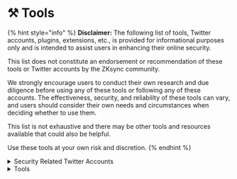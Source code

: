 # ⚒ Tools

{% hint style="info" %}
**Disclaimer:** The following list of tools, Twitter accounts, plugins, extensions, etc., is provided for informational purposes only and is intended to assist users in enhancing their online security.&#x20;

This list does not constitute an endorsement or recommendation of these tools or Twitter accounts by the ZKsync community.&#x20;

We strongly encourage users to conduct their own research and due diligence before using any of these tools or following any of these accounts. The effectiveness, security, and reliability of these tools can vary, and users should consider their own needs and circumstances when deciding whether to use them.&#x20;

This list is not exhaustive and there may be other tools and resources available that could also be helpful.&#x20;

Use these tools at your own risk and discretion.
{% endhint %}

<details>

<summary>Security Related Twitter Accounts</summary>

### [https://twitter.com/wallet\_guard](https://twitter.com/wallet\_guard)

Posts about topics related to the Wallet Guard service, which includes web3 security, crypto wallet protection, phishing prevention, and other related topics.

### [https://twitter.com/peckshield](https://twitter.com/peckshield?lang=en)

A blockchain security and data analytics company that posts about on-chain and smart contract security topics.

### [https://twitter.com/NFTherder](https://twitter.com/NFTherder)

Managed by an on-chain analyst who specializes in web3 audits and Discord security. The account host also runs the "Alpha & Chill" series. The content primarily revolves around security topics, particularly focusing on potential scams within Discord communities and other web3 platforms.&#x20;

### [https://twitter.com/\_joinfire](https://twitter.com/\_joinfire)

Fire is dedicated to making crypto safer and easier for users. The account shares updates, insights, and tips about their service. It's a valuable resource for anyone interested in enhancing their crypto security and understanding smart contract transactions better.

### [https://twitter.com/zachxbt](https://twitter.com/zachxbt)

Managed by an on-chain sleuth and self-proclaimed "2D detective". Having survived a rug pull, the account owner now dedicates their time to investigating and sharing insights about on-chain and community-related scams. This account is a valuable resource for anyone interested in understanding the risks in the crypto space and learning how to avoid potential scams.

</details>

<details>

<summary>Tools</summary>

### [Wallet Guard](https://www.walletguard.app/)

Wallet Guard is a browser extension that enhances crypto wallet security. It offers proactive phishing protection, transaction analysis, and alerts for potentially harmful transactions and extensions. It's open-source, ensuring transparency and user trust. Usage is subject to their terms and privacy policy.

### [Fire](https://www.joinfire.xyz/)

Fire is a Chrome extension that simplifies Web3 by providing human-readable smart contract details. It simulates transactions before you sign, giving you a clear understanding of what you're agreeing to. It works with your current wallet without accessing your private key. With Fire, you can preview transaction details before signing.

### [Harpie](https://harpie.io/)

Harpie is an on-chain firewall designed to prevent hacks, scams, and theft. It monitors pending transactions for potential attacks and moves funds from vulnerable wallets to secure locations if an attack is detected.

### [Crypto-OpSec-SelfGuard-RoadMap Repo](https://github.com/OffcierCia/Crypto-OpSec-SelfGuard-RoadMap)

This repo is a place to collect and discuss the best DeFi, Blockchain and crypto-related OpSec researches and data terminals - contributions are welcome.

</details>
